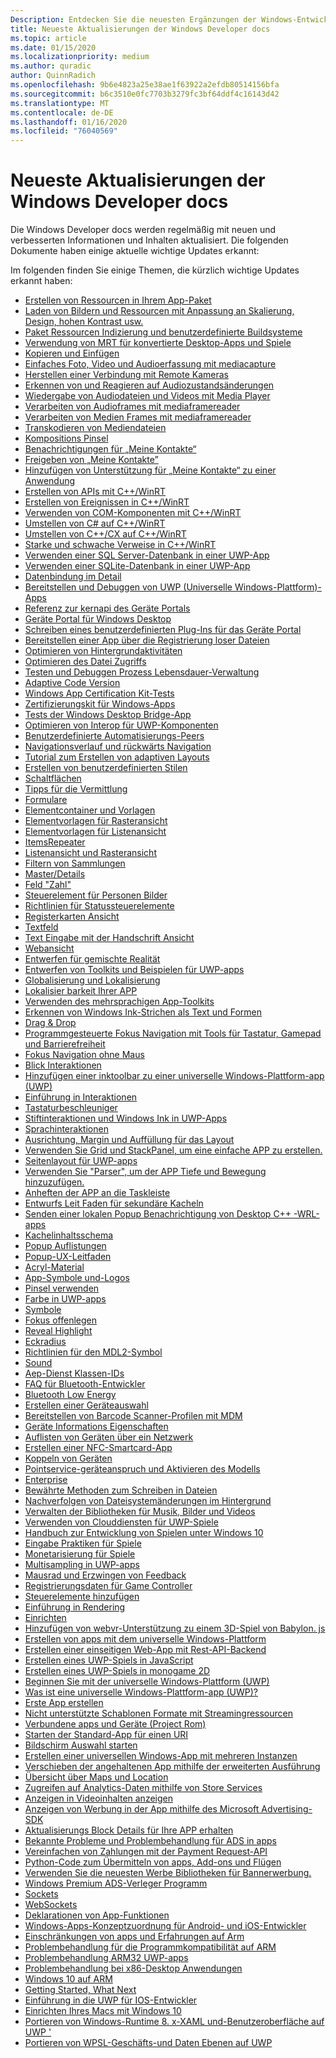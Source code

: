 ```yaml
---
Description: Entdecken Sie die neuesten Ergänzungen der Windows-Entwicklerdokumentation.
title: Neueste Aktualisierungen der Windows Developer docs
ms.topic: article
ms.date: 01/15/2020
ms.localizationpriority: medium
ms.author: quradic
author: QuinnRadich
ms.openlocfilehash: 9b6e4823a25e38ae1f63922a2efdb80514156bfa
ms.sourcegitcommit: b6c3510e0fc7703b3279fc3bf64ddf4c16143d42
ms.translationtype: MT
ms.contentlocale: de-DE
ms.lasthandoff: 01/16/2020
ms.locfileid: "76040569"
---
```

# <a name="latest-updates-to-the-windows-developer-docs"></a>Neueste Aktualisierungen der Windows Developer docs

Die Windows Developer docs werden regelmäßig mit neuen und verbesserten Informationen und Inhalten aktualisiert. Die folgenden Dokumente haben einige aktuelle wichtige Updates erkannt:

Im folgenden finden Sie einige Themen, die kürzlich wichtige Updates erkannt haben:

<ul>
<li><a href="https://docs.microsoft.com/windows/uwp/app-resources/build-resources-into-app-package">Erstellen von Ressourcen in Ihrem App-Paket</a></li>
<li><a href="https://docs.microsoft.com/windows/uwp/app-resources/images-tailored-for-scale-theme-contrast">Laden von Bildern und Ressourcen mit Anpassung an Skalierung, Design, hohen Kontrast usw.</a></li>
<li><a href="https://docs.microsoft.com/windows/uwp/app-resources/pri-apis-custom-build-systems">Paket Ressourcen Indizierung und benutzerdefinierte Buildsysteme</a></li>
<li><a href="https://docs.microsoft.com/windows/uwp/app-resources/using-mrt-for-converted-desktop-apps-and-games">Verwendung von MRT für konvertierte Desktop-Apps und Spiele</a></li>
<li><a href="https://docs.microsoft.com/windows/uwp/app-to-app/copy-and-paste">Kopieren und Einfügen</a></li>
<li><a href="https://docs.microsoft.com/windows/uwp/audio-video-camera/basic-photo-video-and-audio-capture-with-MediaCapture">Einfaches Foto, Video und Audioerfassung mit mediacapture</a></li>
<li><a href="https://docs.microsoft.com/windows/uwp/audio-video-camera/connect-to-remote-cameras">Herstellen einer Verbindung mit Remote Kameras</a></li>
<li><a href="https://docs.microsoft.com/windows/uwp/audio-video-camera/detect-and-respond-to-audio-state-changes">Erkennen von und Reagieren auf Audiozustandsänderungen</a></li>
<li><a href="https://docs.microsoft.com/windows/uwp/audio-video-camera/play-audio-and-video-with-mediaplayer">Wiedergabe von Audiodateien und Videos mit Media Player</a></li>
<li><a href="https://docs.microsoft.com/windows/uwp/audio-video-camera/process-audio-frames-with-mediaframereader">Verarbeiten von Audioframes mit mediaframereader</a></li>
<li><a href="https://docs.microsoft.com/windows/uwp/audio-video-camera/process-media-frames-with-mediaframereader">Verarbeiten von Medien Frames mit mediaframereader</a></li>
<li><a href="https://docs.microsoft.com/windows/uwp/audio-video-camera/transcode-media-files">Transkodieren von Mediendateien</a></li>
<li><a href="https://docs.microsoft.com/windows/uwp/composition/composition-brushes">Kompositions Pinsel</a></li>
<li><a href="https://docs.microsoft.com/windows/uwp/contacts-and-calendar/my-people-notifications">Benachrichtigungen für „Meine Kontakte“</a></li>
<li><a href="https://docs.microsoft.com/windows/uwp/contacts-and-calendar/my-people-sharing">Freigeben von „Meine Kontakte”</a></li>
<li><a href="https://docs.microsoft.com/windows/uwp/contacts-and-calendar/my-people-support">Hinzufügen von Unterstützung für „Meine Kontakte“ zu einer Anwendung</a></li>
<li><a href="https://docs.microsoft.com/windows/uwp/cpp-and-winrt-apis/author-apis">Erstellen von APIs mit C++/WinRT</a></li>
<li><a href="https://docs.microsoft.com/windows/uwp/cpp-and-winrt-apis/author-events">Erstellen von Ereignissen in C++/WinRT</a></li>
<li><a href="https://docs.microsoft.com/windows/uwp/cpp-and-winrt-apis/consume-com">Verwenden von COM-Komponenten mit C++/WinRT</a></li>
<li><a href="https://docs.microsoft.com/windows/uwp/cpp-and-winrt-apis/move-to-winrt-from-csharp">Umstellen von C# auf C++/WinRT</a></li>
<li><a href="https://docs.microsoft.com/windows/uwp/cpp-and-winrt-apis/move-to-winrt-from-cx">Umstellen von C++/CX auf C++/WinRT</a></li>
<li><a href="https://docs.microsoft.com/windows/uwp/cpp-and-winrt-apis/weak-references">Starke und schwache Verweise in C++/WinRT</a></li>
<li><a href="https://docs.microsoft.com/windows/uwp/data-access/sql-server-databases">Verwenden einer SQL Server-Datenbank in einer UWP-App</a></li>
<li><a href="https://docs.microsoft.com/windows/uwp/data-access/sqlite-databases">Verwenden einer SQLite-Datenbank in einer UWP-App</a></li>
<li><a href="https://docs.microsoft.com/windows/uwp/data-binding/data-binding-in-depth">Datenbindung im Detail</a></li>
<li><a href="https://docs.microsoft.com/windows/uwp/debug-test-perf/deploying-and-debugging-uwp-apps">Bereitstellen und Debuggen von UWP (Universelle Windows-Plattform)-Apps</a></li>
<li><a href="https://docs.microsoft.com/windows/uwp/debug-test-perf/device-portal-api-core">Referenz zur kernapi des Geräte Portals</a></li>
<li><a href="https://docs.microsoft.com/windows/uwp/debug-test-perf/device-portal-desktop">Geräte Portal für Windows Desktop</a></li>
<li><a href="https://docs.microsoft.com/windows/uwp/debug-test-perf/device-portal-plugin">Schreiben eines benutzerdefinierten Plug-Ins für das Geräte Portal</a></li>
<li><a href="https://docs.microsoft.com/windows/uwp/debug-test-perf/loose-file-registration">Bereitstellen einer App über die Registrierung loser Dateien</a></li>
<li><a href="https://docs.microsoft.com/windows/uwp/debug-test-perf/optimize-background-activity">Optimieren von Hintergrundaktivitäten</a></li>
<li><a href="https://docs.microsoft.com/windows/uwp/debug-test-perf/optimize-file-access">Optimieren des Datei Zugriffs</a></li>
<li><a href="https://docs.microsoft.com/windows/uwp/debug-test-perf/testing-debugging-plm">Testen und Debuggen Prozess Lebensdauer-Verwaltung</a></li>
<li><a href="https://docs.microsoft.com/windows/uwp/debug-test-perf/version-adaptive-code">Adaptive Code Version</a></li>
<li><a href="https://docs.microsoft.com/windows/uwp/debug-test-perf/windows-app-certification-kit-tests">Windows App Certification Kit-Tests</a></li>
<li><a href="https://docs.microsoft.com/windows/uwp/debug-test-perf/windows-app-certification-kit">Zertifizierungskit für Windows-Apps</a></li>
<li><a href="https://docs.microsoft.com/windows/uwp/debug-test-perf/windows-desktop-bridge-app-tests">Tests der Windows Desktop Bridge-App</a></li>
<li><a href="https://docs.microsoft.com/windows/uwp/debug-test-perf/windows-runtime-components-and-optimizing-interop">Optimieren von Interop für UWP-Komponenten</a></li>
<li><a href="https://docs.microsoft.com/windows/uwp/design/accessibility/custom-automation-peers">Benutzerdefinierte Automatisierungs-Peers</a></li>
<li><a href="https://docs.microsoft.com/windows/uwp/design/basics/navigation-history-and-backwards-navigation">Navigationsverlauf und rückwärts Navigation</a></li>
<li><a href="https://docs.microsoft.com/windows/uwp/design/basics/xaml-basics-adaptive-layout">Tutorial zum Erstellen von adaptiven Layouts</a></li>
<li><a href="https://docs.microsoft.com/windows/uwp/design/basics/xaml-basics-style">Erstellen von benutzerdefinierten Stilen</a></li>
<li><a href="https://docs.microsoft.com/windows/uwp/design/controls-and-patterns/buttons">Schaltflächen</a></li>
<li><a href="https://docs.microsoft.com/windows/uwp/design/controls-and-patterns/dialogs-and-flyouts/teaching-tip">Tipps für die Vermittlung</a></li>
<li><a href="https://docs.microsoft.com/windows/uwp/design/controls-and-patterns/forms">Formulare</a></li>
<li><a href="https://docs.microsoft.com/windows/uwp/design/controls-and-patterns/item-containers-templates">Elementcontainer und Vorlagen</a></li>
<li><a href="https://docs.microsoft.com/windows/uwp/design/controls-and-patterns/item-templates-gridview">Elementvorlagen für Rasteransicht</a></li>
<li><a href="https://docs.microsoft.com/windows/uwp/design/controls-and-patterns/item-templates-listview">Elementvorlagen für Listenansicht</a></li>
<li><a href="https://docs.microsoft.com/windows/uwp/design/controls-and-patterns/items-repeater">ItemsRepeater</a></li>
<li><a href="https://docs.microsoft.com/windows/uwp/design/controls-and-patterns/listview-and-gridview">Listenansicht und Rasteransicht</a></li>
<li><a href="https://docs.microsoft.com/windows/uwp/design/controls-and-patterns/listview-filtering">Filtern von Sammlungen</a></li>
<li><a href="https://docs.microsoft.com/windows/uwp/design/controls-and-patterns/master-details">Master/Details</a></li>
<li><a href="https://docs.microsoft.com/windows/uwp/design/controls-and-patterns/number-box">Feld "Zahl"</a></li>
<li><a href="https://docs.microsoft.com/windows/uwp/design/controls-and-patterns/person-picture">Steuerelement für Personen Bilder</a></li>
<li><a href="https://docs.microsoft.com/windows/uwp/design/controls-and-patterns/progress-controls">Richtlinien für Statussteuerelemente</a></li>
<li><a href="https://docs.microsoft.com/windows/uwp/design/controls-and-patterns/tab-view">Registerkarten Ansicht</a></li>
<li><a href="https://docs.microsoft.com/windows/uwp/design/controls-and-patterns/text-box">Textfeld</a></li>
<li><a href="https://docs.microsoft.com/windows/uwp/design/controls-and-patterns/text-handwriting-view">Text Eingabe mit der Handschrift Ansicht</a></li>
<li><a href="https://docs.microsoft.com/windows/uwp/design/controls-and-patterns/web-view">Webansicht</a></li>
<li><a href="https://docs.microsoft.com/windows/uwp/design/devices/designing-for-MR">Entwerfen für gemischte Realität</a></li>
<li><a href="https://docs.microsoft.com/windows/uwp/design/downloads/index">Entwerfen von Toolkits und Beispielen für UWP-apps</a></li>
<li><a href="https://docs.microsoft.com/windows/uwp/design/globalizing/globalizing-portal">Globalisierung und Lokalisierung</a></li>
<li><a href="https://docs.microsoft.com/windows/uwp/design/globalizing/prepare-your-app-for-localization">Lokalisier barkeit Ihrer APP</a></li>
<li><a href="https://docs.microsoft.com/windows/uwp/design/globalizing/use-mat">Verwenden des mehrsprachigen App-Toolkits</a></li>
<li><a href="https://docs.microsoft.com/windows/uwp/design/input/convert-ink-to-text">Erkennen von Windows Ink-Strichen als Text und Formen</a></li>
<li><a href="https://docs.microsoft.com/windows/uwp/design/input/drag-and-drop">Drag & Drop</a></li>
<li><a href="https://docs.microsoft.com/windows/uwp/design/input/focus-navigation-programmatic">Programmgesteuerte Fokus Navigation mit Tools für Tastatur, Gamepad und Barrierefreiheit</a></li>
<li><a href="https://docs.microsoft.com/windows/uwp/design/input/focus-navigation">Fokus Navigation ohne Maus</a></li>
<li><a href="https://docs.microsoft.com/windows/uwp/design/input/gaze-interactions">Blick Interaktionen</a></li>
<li><a href="https://docs.microsoft.com/windows/uwp/design/input/ink-toolbar">Hinzufügen einer inktoolbar zu einer universelle Windows-Plattform-app (UWP)</a></li>
<li><a href="https://docs.microsoft.com/windows/uwp/design/input/input-primer">Einführung in Interaktionen</a></li>
<li><a href="https://docs.microsoft.com/windows/uwp/design/input/keyboard-accelerators">Tastaturbeschleuniger</a></li>
<li><a href="https://docs.microsoft.com/windows/uwp/design/input/pen-and-stylus-interactions">Stiftinteraktionen und Windows Ink in UWP-Apps</a></li>
<li><a href="https://docs.microsoft.com/windows/uwp/design/input/speech-interactions">Sprachinteraktionen</a></li>
<li><a href="https://docs.microsoft.com/windows/uwp/design/layout/alignment-margin-padding">Ausrichtung, Margin und Auffüllung für das Layout</a></li>
<li><a href="https://docs.microsoft.com/windows/uwp/design/layout/grid-tutorial">Verwenden Sie Grid und StackPanel, um eine einfache APP zu erstellen.</a></li>
<li><a href="https://docs.microsoft.com/windows/uwp/design/layout/page-layout">Seitenlayout für UWP-apps</a></li>
<li><a href="https://docs.microsoft.com/windows/uwp/design/motion/parallax">Verwenden Sie "Parser", um der APP Tiefe und Bewegung hinzuzufügen.</a></li>
<li><a href="https://docs.microsoft.com/windows/uwp/design/shell/pin-to-taskbar">Anheften der APP an die Taskleiste</a></li>
<li><a href="https://docs.microsoft.com/windows/uwp/design/shell/tiles-and-notifications/secondary-tiles-guidance">Entwurfs Leit Faden für sekundäre Kacheln</a></li>
<li><a href="https://docs.microsoft.com/windows/uwp/design/shell/tiles-and-notifications/send-local-toast-desktop-cpp-wrl">Senden einer lokalen Popup Benachrichtigung von Desktop C++ -WRL-apps</a></li>
<li><a href="https://docs.microsoft.com/windows/uwp/design/shell/tiles-and-notifications/tile-schema">Kachelinhaltsschema</a></li>
<li><a href="https://docs.microsoft.com/windows/uwp/design/shell/tiles-and-notifications/toast-collections">Popup Auflistungen</a></li>
<li><a href="https://docs.microsoft.com/windows/uwp/design/shell/tiles-and-notifications/toast-ux-guidance">Popup-UX-Leitfaden</a></li>
<li><a href="https://docs.microsoft.com/windows/uwp/design/style/acrylic">Acryl-Material</a></li>
<li><a href="https://docs.microsoft.com/windows/uwp/design/style/app-icons-and-logos">App-Symbole und-Logos</a></li>
<li><a href="https://docs.microsoft.com/windows/uwp/design/style/brushes">Pinsel verwenden</a></li>
<li><a href="https://docs.microsoft.com/windows/uwp/design/style/color">Farbe in UWP-apps</a></li>
<li><a href="https://docs.microsoft.com/windows/uwp/design/style/icons">Symbole</a></li>
<li><a href="https://docs.microsoft.com/windows/uwp/design/style/reveal-focus">Fokus offenlegen</a></li>
<li><a href="https://docs.microsoft.com/windows/uwp/design/style/reveal">Reveal Highlight</a></li>
<li><a href="https://docs.microsoft.com/windows/uwp/design/style/rounded-corner">Eckradius</a></li>
<li><a href="https://docs.microsoft.com/windows/uwp/design/style/segoe-ui-symbol-font">Richtlinien für den MDL2-Symbol</a></li>
<li><a href="https://docs.microsoft.com/windows/uwp/design/style/sound">Sound</a></li>
<li><a href="https://docs.microsoft.com/windows/uwp/devices-sensors/aep-service-class-ids">Aep-Dienst Klassen-IDs</a></li>
<li><a href="https://docs.microsoft.com/windows/uwp/devices-sensors/bluetooth-dev-faq">FAQ für Bluetooth-Entwickler</a></li>
<li><a href="https://docs.microsoft.com/windows/uwp/devices-sensors/bluetooth-low-energy-overview">Bluetooth Low Energy</a></li>
<li><a href="https://docs.microsoft.com/windows/uwp/devices-sensors/build-a-device-selector">Erstellen einer Geräteauswahl</a></li>
<li><a href="https://docs.microsoft.com/windows/uwp/devices-sensors/deploy-scanner-profiles-with-mdm">Bereitstellen von Barcode Scanner-Profilen mit MDM</a></li>
<li><a href="https://docs.microsoft.com/windows/uwp/devices-sensors/device-information-properties">Geräte Informations Eigenschaften</a></li>
<li><a href="https://docs.microsoft.com/windows/uwp/devices-sensors/enumerate-devices-over-a-network">Auflisten von Geräten über ein Netzwerk</a></li>
<li><a href="https://docs.microsoft.com/windows/uwp/devices-sensors/host-card-emulation">Erstellen einer NFC-Smartcard-App</a></li>
<li><a href="https://docs.microsoft.com/windows/uwp/devices-sensors/pair-devices">Koppeln von Geräten</a></li>
<li><a href="https://docs.microsoft.com/windows/uwp/devices-sensors/pos-basics-claim">Pointservice-geräteanspruch und Aktivieren des Modells</a></li>
<li><a href="https://docs.microsoft.com/windows/uwp/enterprise/index">Enterprise</a></li>
<li><a href="https://docs.microsoft.com/windows/uwp/files/best-practices-for-writing-to-files">Bewährte Methoden zum Schreiben in Dateien</a></li>
<li><a href="https://docs.microsoft.com/windows/uwp/files/change-tracking-filesystem">Nachverfolgen von Dateisystemänderungen im Hintergrund</a></li>
<li><a href="https://docs.microsoft.com/windows/uwp/files/quickstart-managing-folders-in-the-music-pictures-and-videos-libraries">Verwalten der Bibliotheken für Musik, Bilder und Videos</a></li>
<li><a href="https://docs.microsoft.com/windows/uwp/gaming/cloud-for-games">Verwenden von Clouddiensten für UWP-Spiele</a></li>
<li><a href="https://docs.microsoft.com/windows/uwp/gaming/e2e">Handbuch zur Entwicklung von Spielen unter Windows 10</a></li>
<li><a href="https://docs.microsoft.com/windows/uwp/gaming/input-practices-for-games">Eingabe Praktiken für Spiele</a></li>
<li><a href="https://docs.microsoft.com/windows/uwp/gaming/monetization-for-games">Monetarisierung für Spiele</a></li>
<li><a href="https://docs.microsoft.com/windows/uwp/gaming/multisampling--multi-sample-anti-aliasing--in-windows-store-apps">Multisampling in UWP-apps</a></li>
<li><a href="https://docs.microsoft.com/windows/uwp/gaming/racing-wheel-and-force-feedback">Mausrad und Erzwingen von Feedback</a></li>
<li><a href="https://docs.microsoft.com/windows/uwp/gaming/registry-data-for-game-controllers">Registrierungsdaten für Game Controller</a></li>
<li><a href="https://docs.microsoft.com/windows/uwp/gaming/tutorial--adding-controls">Steuerelemente hinzufügen</a></li>
<li><a href="https://docs.microsoft.com/windows/uwp/gaming/tutorial--assembling-the-rendering-pipeline">Einführung in Rendering</a></li>
<li><a href="https://docs.microsoft.com/windows/uwp/gaming/tutorial-game-rendering">Einrichten</a></li>
<li><a href="https://docs.microsoft.com/windows/uwp/get-started/adding-webvr-to-a-babylonjs-game">Hinzufügen von webvr-Unterstützung zu einem 3D-Spiel von Babylon. js</a></li>
<li><a href="https://docs.microsoft.com/windows/uwp/get-started/create-uwp-apps">Erstellen von apps mit dem universelle Windows-Plattform</a></li>
<li><a href="https://docs.microsoft.com/windows/uwp/get-started/get-started-tutorial-fullstack-web-app">Erstellen einer einseitigen Web-App mit Rest-API-Backend</a></li>
<li><a href="https://docs.microsoft.com/windows/uwp/get-started/get-started-tutorial-game-js2d">Erstellen eines UWP-Spiels in JavaScript</a></li>
<li><a href="https://docs.microsoft.com/windows/uwp/get-started/get-started-tutorial-game-mg2d">Erstellen eines UWP-Spiels in monogame 2D</a></li>
<li><a href="https://docs.microsoft.com/windows/uwp/get-started/index">Beginnen Sie mit der universelle Windows-Plattform (UWP)</a></li>
<li><a href="https://docs.microsoft.com/windows/uwp/get-started/universal-application-platform-guide">Was ist eine universelle Windows-Plattform-app (UWP)?</a></li>
<li><a href="https://docs.microsoft.com/windows/uwp/get-started/your-first-app">Erste App erstellen</a></li>
<li><a href="https://docs.microsoft.com/windows/uwp/graphics-concepts/stencil-formats-not-supported-with-streaming-resources">Nicht unterstützte Schablonen Formate mit Streamingressourcen</a></li>
<li><a href="https://docs.microsoft.com/windows/uwp/launch-resume/connected-apps-and-devices">Verbundene apps und Geräte (Project Rom)</a></li>
<li><a href="https://docs.microsoft.com/windows/uwp/launch-resume/launch-default-app">Starten der Standard-App für einen URI</a></li>
<li><a href="https://docs.microsoft.com/windows/uwp/launch-resume/launch-screen-snipping">Bildschirm Auswahl starten</a></li>
<li><a href="https://docs.microsoft.com/windows/uwp/launch-resume/multi-instance-uwp">Erstellen einer universellen Windows-App mit mehreren Instanzen</a></li>
<li><a href="https://docs.microsoft.com/windows/uwp/launch-resume/run-minimized-with-extended-execution">Verschieben der angehaltenen App mithilfe der erweiterten Ausführung</a></li>
<li><a href="https://docs.microsoft.com/windows/uwp/maps-and-location/index">Übersicht über Maps und Location</a></li>
<li><a href="https://docs.microsoft.com/windows/uwp/monetize/access-analytics-data-using-windows-store-services">Zugreifen auf Analytics-Daten mithilfe von Store Services</a></li>
<li><a href="https://docs.microsoft.com/windows/uwp/monetize/add-advertisements-to-video-content">Anzeigen in Videoinhalten anzeigen</a></li>
<li><a href="https://docs.microsoft.com/windows/uwp/monetize/display-ads-in-your-app">Anzeigen von Werbung in der App mithilfe des Microsoft Advertising-SDK</a></li>
<li><a href="https://docs.microsoft.com/windows/uwp/monetize/get-desktop-block-data-details">Aktualisierungs Block Details für Ihre APP erhalten</a></li>
<li><a href="https://docs.microsoft.com/windows/uwp/monetize/known-issues-for-the-advertising-libraries">Bekannte Probleme und Problembehandlung für ADS in apps</a></li>
<li><a href="https://docs.microsoft.com/windows/uwp/monetize/payment-request">Vereinfachen von Zahlungen mit der Payment Request-API</a></li>
<li><a href="https://docs.microsoft.com/windows/uwp/monetize/python-code-examples-for-the-windows-store-submission-api">Python-Code zum Übermitteln von apps, Add-ons und Flügen</a></li>
<li><a href="https://docs.microsoft.com/windows/uwp/monetize/update-your-app-to-the-latest-advertising-libraries">Verwenden Sie die neuesten Werbe Bibliotheken für Bannerwerbung.</a></li>
<li><a href="https://docs.microsoft.com/windows/uwp/monetize/windows-premium-ads-publishers-program">Windows Premium ADS-Verleger Programm</a></li>
<li><a href="https://docs.microsoft.com/windows/uwp/networking/sockets">Sockets</a></li>
<li><a href="https://docs.microsoft.com/windows/uwp/networking/websockets">WebSockets</a></li>
<li><a href="https://docs.microsoft.com/windows/uwp/packaging/app-capability-declarations">Deklarationen von App-Funktionen</a></li>
<li><a href="https://docs.microsoft.com/windows/uwp/porting/android-ios-uwp-map">Windows-Apps-Konzeptzuordnung für Android- und iOS-Entwickler</a></li>
<li><a href="https://docs.microsoft.com/windows/uwp/porting/apps-on-arm-limitations">Einschränkungen von apps und Erfahrungen auf Arm</a></li>
<li><a href="https://docs.microsoft.com/windows/uwp/porting/apps-on-arm-program-compat-troubleshooter">Problembehandlung für die Programmkompatibilität auf ARM</a></li>
<li><a href="https://docs.microsoft.com/windows/uwp/porting/apps-on-arm-troubleshooting-arm32">Problembehandlung ARM32 UWP-apps</a></li>
<li><a href="https://docs.microsoft.com/windows/uwp/porting/apps-on-arm-troubleshooting-x86">Problembehandlung bei x86-Desktop Anwendungen</a></li>
<li><a href="https://docs.microsoft.com/windows/uwp/porting/apps-on-arm">Windows 10 auf ARM</a></li>
<li><a href="https://docs.microsoft.com/windows/uwp/porting/getting-started-what-next">Getting Started, What Next</a></li>
<li><a href="https://docs.microsoft.com/windows/uwp/porting/getting-started-with-uwp-for-ios-developers">Einführung in die UWP für IOS-Entwickler</a></li>
<li><a href="https://docs.microsoft.com/windows/uwp/porting/setting-up-your-mac-with-windows-10">Einrichten Ihres Macs mit Windows 10</a></li>
<li><a href="https://docs.microsoft.com/windows/uwp/porting/w8x-to-uwp-porting-xaml-and-ui">Portieren von Windows-Runtime 8. x-XAML und-Benutzeroberfläche auf UWP '</a></li>
<li><a href="https://docs.microsoft.com/windows/uwp/porting/wpsl-to-uwp-business-and-data">Portieren von WPSL-Geschäfts-und Daten Ebenen auf UWP</a></li>
</ul>


